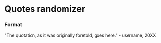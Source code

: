 # Quotes randomizer

### Format

"The quotation, as it was originally foretold, goes here." - username, 20XX